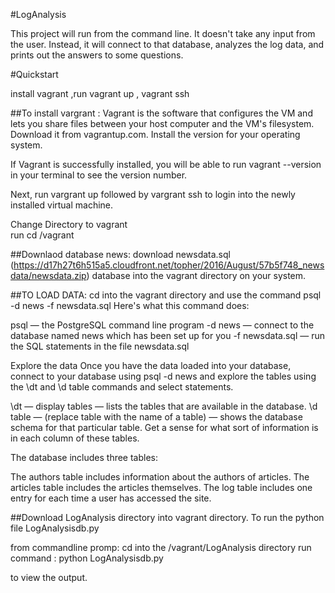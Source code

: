 #LogAnalysis

This project will run from the command line. It doesn't take any input from the user. Instead, it will connect to that database, analyzes the log data, and prints out the answers to some questions.

#Quickstart

install vagrant ,run vagrant up , vagrant ssh

##To install vargrant :
Vagrant is the software that configures the VM and lets you share files between your host computer and the VM's filesystem. Download it from vagrantup.com. Install the version for your operating system.

If Vagrant is successfully installed, you will be able to run vagrant --version
in your terminal to see the version number.

Next, run vargrant up
followed by vargrant ssh
to login into the newly installed virtual machine.

Change Directory to vagrant  
run cd /vagrant


##Downlaod database news:
download newsdata.sql (https://d17h27t6h515a5.cloudfront.net/topher/2016/August/57b5f748_newsdata/newsdata.zip) database into the vagrant directory on your system.

##TO LOAD DATA:
cd into the vagrant directory and use the command
psql -d news -f newsdata.sql
Here's what this command does:

psql — the PostgreSQL command line program
-d news — connect to the database named news which has been set up for you
-f newsdata.sql — run the SQL statements in the file newsdata.sql

Explore the data
Once you have the data loaded into your database, connect to your database using psql -d news and explore the tables using the \dt and \d table commands and select statements.

\dt — display tables — lists the tables that are available in the database.
\d table — (replace table with the name of a table) — shows the database schema for that particular table.
Get a sense for what sort of information is in each column of these tables.

The database includes three tables:

The authors table includes information about the authors of articles.
The articles table includes the articles themselves.
The log table includes one entry for each time a user has accessed the site.


##Download LogAnalysis directory into vagrant directory. To run the python file LogAnalysisdb.py

from commandline promp:
cd into the /vagrant/LogAnalysis directory
run command :
python LogAnalysisdb.py

to view the output.
